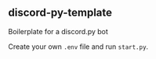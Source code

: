 ## discord-py-template

Boilerplate for a discord.py bot

Create your own `.env` file and run `start.py`.